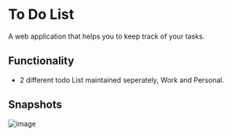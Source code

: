 # To Do List
A web application that helps you to keep track of your tasks.

## Functionality
* 2 different todo List maintained seperately, Work and Personal.

## Snapshots

![image](https://user-images.githubusercontent.com/98302924/157727767-b30deb24-b483-43bc-a8b1-e328f6d750be.png)
  
